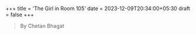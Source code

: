 +++
title = 'The Girl in Room 105'
date = 2023-12-09T20:34:00+05:30
draft = false
+++

> By Chetan Bhagat


